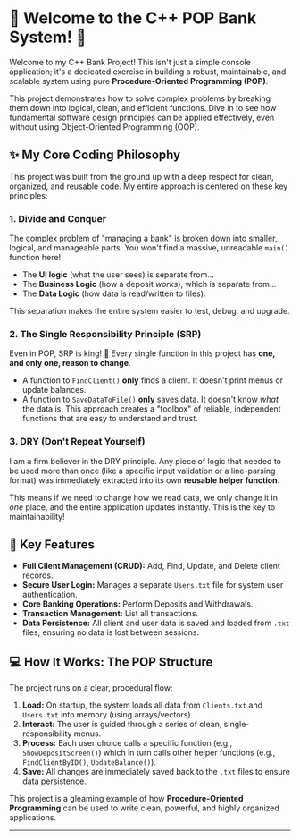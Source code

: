 # 🏦 Welcome to the C++ POP Bank System! 🌟

Welcome to my C++ Bank Project! This isn't just a simple console application; it's a dedicated exercise in building a robust, maintainable, and scalable system using pure **Procedure-Oriented Programming (POP)**.

This project demonstrates how to solve complex problems by breaking them down into logical, clean, and efficient functions. Dive in to see how fundamental software design principles can be applied effectively, even without using Object-Oriented Programming (OOP).

## ✨ My Core Coding Philosophy

This project was built from the ground up with a deep respect for clean, organized, and reusable code. My entire approach is centered on these key principles:

### 1. Divide and Conquer 
The complex problem of "managing a bank" is broken down into smaller, logical, and manageable parts. You won't find a massive, unreadable `main()` function here!
* The **UI logic** (what the user sees) is separate from...
* The **Business Logic** (how a deposit *works*), which is separate from...
* The **Data Logic** (how data is read/written to files).

This separation makes the entire system easier to test, debug, and upgrade.

### 2. The Single Responsibility Principle (SRP)
Even in POP, SRP is king! 👑 Every single function in this project has **one, and only one, reason to change**.
* A function to `FindClient()` **only** finds a client. It doesn't print menus or update balances.
* A function to `SaveDataToFile()` **only** saves data. It doesn't know *what* the data is.
This approach creates a "toolbox" of reliable, independent functions that are easy to understand and trust.

### 3. DRY (Don't Repeat Yourself)
I am a firm believer in the DRY principle. Any piece of logic that needed to be used more than once (like a specific input validation or a line-parsing format) was immediately extracted into its own **reusable helper function**.

This means if we need to change how we read data, we only change it in *one* place, and the entire application updates instantly. This is the key to maintainability!

## 🚀 Key Features

* **Full Client Management (CRUD):** Add, Find, Update, and Delete client records.
* **Secure User Login:** Manages a separate `Users.txt` file for system user authentication.
* **Core Banking Operations:** Perform Deposits and Withdrawals.
* **Transaction Management:** List all transactions.
* **Data Persistence:** All client and user data is saved and loaded from `.txt` files, ensuring no data is lost between sessions.

## 💻 How It Works: The POP Structure

The project runs on a clear, procedural flow:

1.  **Load:** On startup, the system loads all data from `Clients.txt` and `Users.txt` into memory (using arrays/vectors).
2.  **Interact:** The user is guided through a series of clean, single-responsibility menus.
3.  **Process:** Each user choice calls a specific function (e.g., `ShowDepositScreen()`) which in turn calls other helper functions (e.g., `FindClientByID()`, `UpdateBalance()`).
4.  **Save:** All changes are immediately saved back to the `.txt` files to ensure data persistence.

This project is a gleaming example of how **Procedure-Oriented Programming** can be used to write clean, powerful, and highly organized applications.

---
